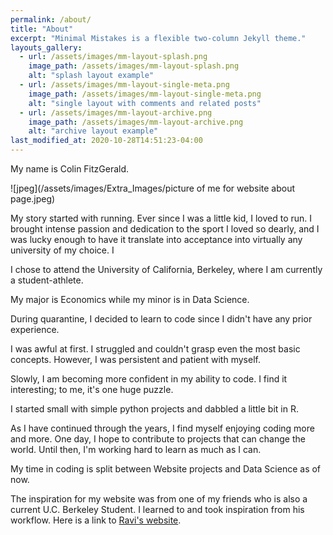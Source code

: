 ```yaml
---
permalink: /about/
title: "About"
excerpt: "Minimal Mistakes is a flexible two-column Jekyll theme."
layouts_gallery:
  - url: /assets/images/mm-layout-splash.png
    image_path: /assets/images/mm-layout-splash.png
    alt: "splash layout example"
  - url: /assets/images/mm-layout-single-meta.png
    image_path: /assets/images/mm-layout-single-meta.png
    alt: "single layout with comments and related posts"
  - url: /assets/images/mm-layout-archive.png
    image_path: /assets/images/mm-layout-archive.png
    alt: "archive layout example"
last_modified_at: 2020-10-28T14:51:23-04:00
---
```


My name is Colin FitzGerald. 

![jpeg](/assets/images/Extra_Images/picture of me for website about page.jpeg)

My story started with running. Ever since I was a little kid, I loved to run. I brought intense passion and dedication to the sport I loved so dearly, and I was lucky enough to have it translate into acceptance into virtually any university of my choice. I

I chose to attend the University of California, Berkeley, where I am currently a student-athlete. 

My major is Economics while my minor is in Data Science.

During quarantine, I decided to learn to code since I didn't have any prior experience. 

I was awful at first. I struggled and couldn't grasp even the most basic concepts. However, I was persistent and patient with myself. 

Slowly, I am becoming more confident in my ability to code. I find it interesting; to me, it's one huge puzzle. 

I started small with simple python projects and dabbled a little bit in R. 

As I have continued through the years, I find myself enjoying coding more and more. One day, I hope to contribute to projects that can change the world. Until then, I'm working hard to learn as much as I can. 

My time in coding is split between Website projects and Data Science as of now. 

The inspiration for my website was from one of my friends who is also a current U.C. Berkeley Student. I learned to and took inspiration from his workflow. Here is a link to [Ravi's website](https://raviriley.github.io).